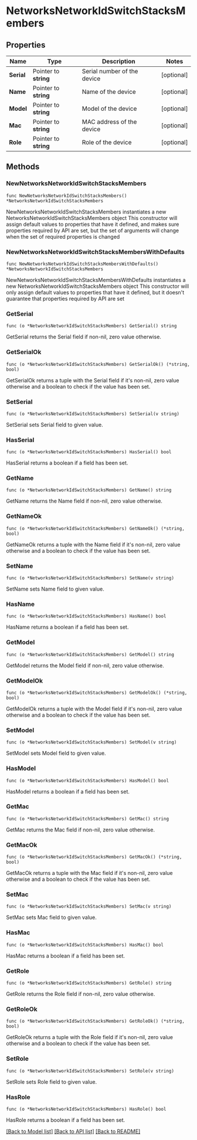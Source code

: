 # NetworksNetworkIdSwitchStacksMembers

## Properties

Name | Type | Description | Notes
------------ | ------------- | ------------- | -------------
**Serial** | Pointer to **string** | Serial number of the device | [optional] 
**Name** | Pointer to **string** | Name of the device | [optional] 
**Model** | Pointer to **string** | Model of the device | [optional] 
**Mac** | Pointer to **string** | MAC address of the device | [optional] 
**Role** | Pointer to **string** | Role of the device | [optional] 

## Methods

### NewNetworksNetworkIdSwitchStacksMembers

`func NewNetworksNetworkIdSwitchStacksMembers() *NetworksNetworkIdSwitchStacksMembers`

NewNetworksNetworkIdSwitchStacksMembers instantiates a new NetworksNetworkIdSwitchStacksMembers object
This constructor will assign default values to properties that have it defined,
and makes sure properties required by API are set, but the set of arguments
will change when the set of required properties is changed

### NewNetworksNetworkIdSwitchStacksMembersWithDefaults

`func NewNetworksNetworkIdSwitchStacksMembersWithDefaults() *NetworksNetworkIdSwitchStacksMembers`

NewNetworksNetworkIdSwitchStacksMembersWithDefaults instantiates a new NetworksNetworkIdSwitchStacksMembers object
This constructor will only assign default values to properties that have it defined,
but it doesn't guarantee that properties required by API are set

### GetSerial

`func (o *NetworksNetworkIdSwitchStacksMembers) GetSerial() string`

GetSerial returns the Serial field if non-nil, zero value otherwise.

### GetSerialOk

`func (o *NetworksNetworkIdSwitchStacksMembers) GetSerialOk() (*string, bool)`

GetSerialOk returns a tuple with the Serial field if it's non-nil, zero value otherwise
and a boolean to check if the value has been set.

### SetSerial

`func (o *NetworksNetworkIdSwitchStacksMembers) SetSerial(v string)`

SetSerial sets Serial field to given value.

### HasSerial

`func (o *NetworksNetworkIdSwitchStacksMembers) HasSerial() bool`

HasSerial returns a boolean if a field has been set.

### GetName

`func (o *NetworksNetworkIdSwitchStacksMembers) GetName() string`

GetName returns the Name field if non-nil, zero value otherwise.

### GetNameOk

`func (o *NetworksNetworkIdSwitchStacksMembers) GetNameOk() (*string, bool)`

GetNameOk returns a tuple with the Name field if it's non-nil, zero value otherwise
and a boolean to check if the value has been set.

### SetName

`func (o *NetworksNetworkIdSwitchStacksMembers) SetName(v string)`

SetName sets Name field to given value.

### HasName

`func (o *NetworksNetworkIdSwitchStacksMembers) HasName() bool`

HasName returns a boolean if a field has been set.

### GetModel

`func (o *NetworksNetworkIdSwitchStacksMembers) GetModel() string`

GetModel returns the Model field if non-nil, zero value otherwise.

### GetModelOk

`func (o *NetworksNetworkIdSwitchStacksMembers) GetModelOk() (*string, bool)`

GetModelOk returns a tuple with the Model field if it's non-nil, zero value otherwise
and a boolean to check if the value has been set.

### SetModel

`func (o *NetworksNetworkIdSwitchStacksMembers) SetModel(v string)`

SetModel sets Model field to given value.

### HasModel

`func (o *NetworksNetworkIdSwitchStacksMembers) HasModel() bool`

HasModel returns a boolean if a field has been set.

### GetMac

`func (o *NetworksNetworkIdSwitchStacksMembers) GetMac() string`

GetMac returns the Mac field if non-nil, zero value otherwise.

### GetMacOk

`func (o *NetworksNetworkIdSwitchStacksMembers) GetMacOk() (*string, bool)`

GetMacOk returns a tuple with the Mac field if it's non-nil, zero value otherwise
and a boolean to check if the value has been set.

### SetMac

`func (o *NetworksNetworkIdSwitchStacksMembers) SetMac(v string)`

SetMac sets Mac field to given value.

### HasMac

`func (o *NetworksNetworkIdSwitchStacksMembers) HasMac() bool`

HasMac returns a boolean if a field has been set.

### GetRole

`func (o *NetworksNetworkIdSwitchStacksMembers) GetRole() string`

GetRole returns the Role field if non-nil, zero value otherwise.

### GetRoleOk

`func (o *NetworksNetworkIdSwitchStacksMembers) GetRoleOk() (*string, bool)`

GetRoleOk returns a tuple with the Role field if it's non-nil, zero value otherwise
and a boolean to check if the value has been set.

### SetRole

`func (o *NetworksNetworkIdSwitchStacksMembers) SetRole(v string)`

SetRole sets Role field to given value.

### HasRole

`func (o *NetworksNetworkIdSwitchStacksMembers) HasRole() bool`

HasRole returns a boolean if a field has been set.


[[Back to Model list]](../README.md#documentation-for-models) [[Back to API list]](../README.md#documentation-for-api-endpoints) [[Back to README]](../README.md)


